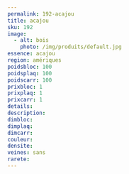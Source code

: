 ```yaml
---
permalink: 192-acajou
title: acajou
sku: 192
image: 
  - alt: bois
    photo: /img/produits/default.jpg
essence: acajou
region: amériques
poidsbloc: 100
poidsplaq: 100
poidscarr: 100
prixbloc: 1
prixplaq: 1
prixcarr: 1
details: 
description: 
dimbloc: 
dimplaq: 
dimcarr: 
couleur: 
densite: 
veines: sans
rarete: 
---
```

